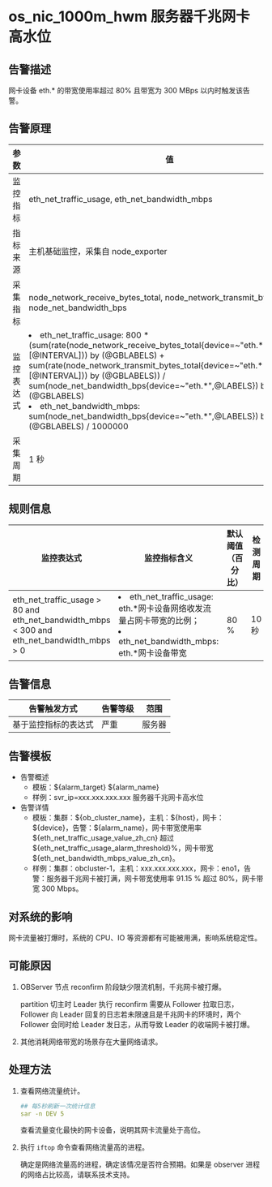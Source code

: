 # os_nic_1000m_hwm 服务器千兆网卡高水位

## 告警描述

网卡设备 eth.* 的带宽使用率超过 80% 且带宽为 300 MBps 以内时触发该告警。

## 告警原理

| 参数 | 值 |
| --- | --- |
| 监控指标 | eth_net_traffic_usage, eth_net_bandwidth_mbps |
| 指标来源 | 主机基础监控，采集自 node_exporter |
| 采集指标 | node_network_receive_bytes_total, node_network_transmit_bytes_total, node_net_bandwidth_bps |
| 监控表达式 |<li> eth_net_traffic_usage: 800 * (sum(rate(node_network_receive_bytes_total{device=~"eth.\*",@LABELS}[@INTERVAL])) by (@GBLABELS) + sum(rate(node_network_transmit_bytes_total{device=~"eth.\*",@LABELS}[@INTERVAL])) by (@GBLABELS)) / sum(node_net_bandwidth_bps{device=~"eth.\*",@LABELS}) by (@GBLABELS)</li><li>eth_net_bandwidth_mbps: sum(node_net_bandwidth_bps{device=~"eth.\*",@LABELS}) by (@GBLABELS) / 1000000 </li>|
| 采集周期 | 1 秒 |

## 规则信息

| 监控表达式 | 监控指标含义 | 默认阈值（百分比） | 检测周期 | 消除周期 |
| --- | --- | --- | --- | --- |
| eth_net_traffic_usage > 80 and eth_net_bandwidth_mbps < 300 and eth_net_bandwidth_mbps > 0 | <li>eth_net_traffic_usage: eth.\*网卡设备网络收发流量占网卡带宽的比例；</li><li>eth_net_bandwidth_mbps: eth.*网卡设备带宽</li> | 80 % | 10 秒 | 5 分钟 |

## 告警信息

| 告警触发方式 | 告警等级 | 范围 |
| --- | --- | --- |
| 基于监控指标的表达式 | 严重 | 服务器 |

## 告警模板

* 告警概述
  * 模板：\${alarm_target} ${alarm_name}
  * 样例：svr_ip=xxx.xxx.xxx.xxx 服务器千兆网卡高水位
* 告警详情
  * 模板：集群：\${ob_cluster_name}，主机：\${host}，网卡：${device}，告警：\${alarm_name}，网卡带宽使用率 \${eth_net_traffic_usage_value_zh_cn} 超过 \${eth_net_traffic_usage_alarm_threshold}%，网卡带宽 ${eth_net_bandwidth_mbps_value_zh_cn}。
  * 样例：集群：obcluster-1，主机：xxx.xxx.xxx.xxx，网卡：eno1，告警：服务器千兆网卡被打满，网卡带宽使用率 91.15 % 超过 80%，网卡带宽 300 Mbps。

## 对系统的影响

网卡流量被打爆时，系统的 CPU、IO 等资源都有可能被用满，影响系统稳定性。

## 可能原因

1. OBServer 节点 reconfirm 阶段缺少限流机制，千兆网卡被打爆。

    partition 切主时 Leader 执行 reconfirm 需要从 Follower 拉取日志，Follower 向 Leader 回复的日志若未限速且是千兆网卡的环境时，两个 Follower 会同时给 Leader 发日志，从而导致 Leader 的收端网卡被打爆。

2. 其他消耗网络带宽的场景存在大量网络请求。

## 处理方法

1. 查看网络流量统计。

    ```yaml
    ## 每5秒刷新一次统计信息
    sar -n DEV 5
    ```

    查看流量变化最快的网卡设备，说明其网卡流量处于高位。

2. 执行 `iftop` 命令查看网络流量高的进程。

    确定是网络流量高的进程，确定该情况是否符合预期。如果是 observer 进程的网络占比较高，请联系技术支持。
